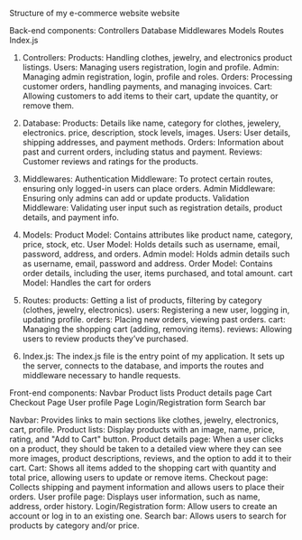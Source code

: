 Structure of my e-commerce website website

Back-end components: 
Controllers
Database
Middlewares
Models
Routes
Index.js


1. Controllers: 
Products: Handling clothes, jewelry, and electronics product listings.
Users: Managing users registration, login and profile.
Admin: Managing admin registration, login, profile and roles.
Orders: Processing customer orders, handling payments, and managing invoices.
Cart: Allowing customers to add items to their cart, update the quantity, or remove them.
2. Database:
Products: Details like name, category for clothes, jewelery, electronics. price, description, stock levels, images.
Users: User details, shipping addresses, and payment methods.
Orders: Information about past and current orders, including status and payment.
Reviews: Customer reviews and ratings for the products.
3. Middlewares:
Authentication Middleware: To protect certain routes, ensuring only logged-in users can place orders.
Admin Middleware: Ensuring only admins can add or update products.
Validation Middleware: Validating user input such as registration details, product details, and payment info.
4. Models:
Product Model: Contains attributes like product name, category, price, stock, etc.
User Model: Holds details such as username, email, password, address, and orders.
Admin model: Holds admin details such as username, email, password and address.
Order Model: Contains order details, including the user, items purchased, and total amount.
cart Model: Handles the cart for orders

5. Routes: 
products: Getting a list of products, filtering by category (clothes, jewelry, electronics).
users: Registering a new user, logging in, updating profile.
orders: Placing new orders, viewing past orders.
cart: Managing the shopping cart (adding, removing items).
reviews: Allowing users to review products they’ve purchased.
6. Index.js:
The index.js file is the entry point of my application. It sets up the server, connects to the database, and imports the routes and middleware necessary to handle requests. 

Front-end components:
Navbar
Product lists
Product details page
Cart 
Checkout Page
User profile Page
Login/Registration form
Search bar 

Navbar: Provides links to main sections like clothes, jewelry, electronics, cart, profile.
Product lists: Display products with an image, name, price, rating, and "Add to Cart" button.
Product details page: When a user clicks on a product, they should be taken to a detailed view where they can see more images, product descriptions, reviews, and the option to add it to their cart.
Cart: Shows all items added to the shopping cart with quantity and total price, allowing users to update or remove items.
Checkout page: Collects shipping and payment information and allows users to place their orders.
User profile page: Displays user information, such as name, address, order history.
Login/Registration form: Allow users to create an account or log in to an existing one.
Search bar: Allows users to search for products by category and/or price.






